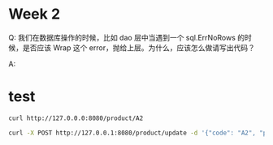 # Week 2

Q:
我们在数据库操作的时候，比如 dao 层中当遇到一个 sql.ErrNoRows 的时候，是否应该 Wrap 这个 error，抛给上层。为什么，应该怎么做请写出代码？

A:




# test
```bash
curl http://127.0.0.0:8080/product/A2

curl -X POST http://127.0.0.1:8080/product/update -d '{"code": "A2", "price": 130}'
```


